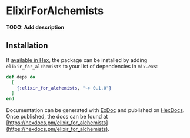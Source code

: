 # ElixirForAlchemists

**TODO: Add description**

## Installation

If [available in Hex](https://hex.pm/docs/publish), the package can be installed
by adding `elixir_for_alchemists` to your list of dependencies in `mix.exs`:

```elixir
def deps do
  [
    {:elixir_for_alchemists, "~> 0.1.0"}
  ]
end
```

Documentation can be generated with [ExDoc](https://github.com/elixir-lang/ex_doc)
and published on [HexDocs](https://hexdocs.pm). Once published, the docs can
be found at [https://hexdocs.pm/elixir_for_alchemists](https://hexdocs.pm/elixir_for_alchemists).

